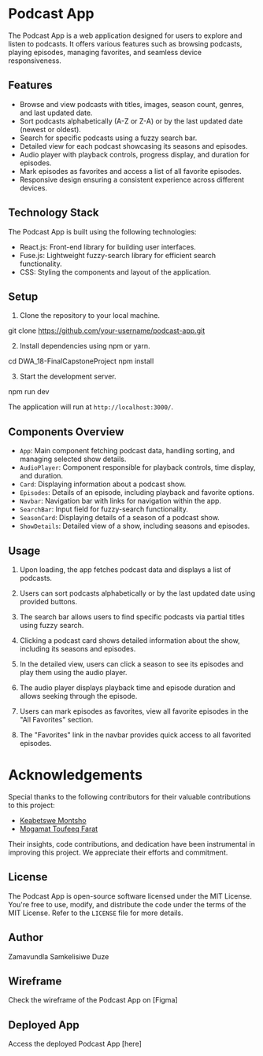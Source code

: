 # Podcast App

The Podcast App is a web application designed for users to explore and listen to podcasts. It offers various features such as browsing podcasts, playing episodes, managing favorites, and seamless device responsiveness.

## Features

- Browse and view podcasts with titles, images, season count, genres, and last updated date.
- Sort podcasts alphabetically (A-Z or Z-A) or by the last updated date (newest or oldest).
- Search for specific podcasts using a fuzzy search bar.
- Detailed view for each podcast showcasing its seasons and episodes.
- Audio player with playback controls, progress display, and duration for episodes.
- Mark episodes as favorites and access a list of all favorite episodes.
- Responsive design ensuring a consistent experience across different devices.

## Technology Stack

The Podcast App is built using the following technologies:

- React.js: Front-end library for building user interfaces.
- Fuse.js: Lightweight fuzzy-search library for efficient search functionality.
- CSS: Styling the components and layout of the application.

## Setup

1. Clone the repository to your local machine.

git clone https://github.com/your-username/podcast-app.git

2. Install dependencies using npm or yarn.

cd DWA_18-FinalCapstoneProject
npm install

3. Start the development server.

npm run dev

The application will run at `http://localhost:3000/`.

## Components Overview

- `App`: Main component fetching podcast data, handling sorting, and managing selected show details.
- `AudioPlayer`: Component responsible for playback controls, time display, and duration.
- `Card`: Displaying information about a podcast show.
- `Episodes`: Details of an episode, including playback and favorite options.
- `Navbar`: Navigation bar with links for navigation within the app.
- `SearchBar`: Input field for fuzzy-search functionality.
- `SeasonCard`: Displaying details of a season of a podcast show.
- `ShowDetails`: Detailed view of a show, including seasons and episodes.

## Usage

1. Upon loading, the app fetches podcast data and displays a list of podcasts.

2. Users can sort podcasts alphabetically or by the last updated date using provided buttons.

3. The search bar allows users to find specific podcasts via partial titles using fuzzy search.

4. Clicking a podcast card shows detailed information about the show, including its seasons and episodes.

5. In the detailed view, users can click a season to see its episodes and play them using the audio player.

6. The audio player displays playback time and episode duration and allows seeking through the episode.

7. Users can mark episodes as favorites, view all favorite episodes in the "All Favorites" section.

8. The "Favorites" link in the navbar provides quick access to all favorited episodes.

# Acknowledgements

Special thanks to the following contributors for their valuable contributions to this project:

- [Keabetswe Montsho](https://github.com/MVURICE)
- [Mogamat Toufeeq Farat](https://github.com/Toufeeq1)

Their insights, code contributions, and dedication have been instrumental in improving this project. We appreciate their efforts and commitment.


## License

The Podcast App is open-source software licensed under the MIT License. You're free to use, modify, and distribute the code under the terms of the MIT License. Refer to the `LICENSE` file for more details.

## Author

Zamavundla Samkelisiwe Duze

## Wireframe

Check the wireframe of the Podcast App on [Figma]

## Deployed App

Access the deployed Podcast App [here]